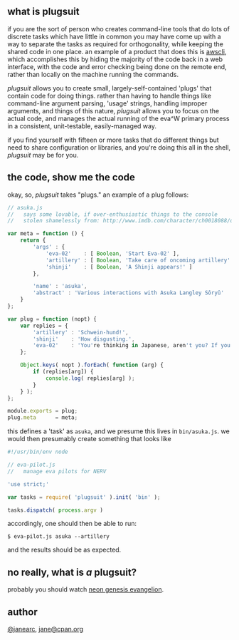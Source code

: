 what is plugsuit
---
if you are the sort of person who creates command-line tools that do lots of
discrete tasks which have little in common you may have come up with a way to
separate the tasks as required for orthogonality, while keeping the shared
code in one place. an example of a product that does this is [awscli](https://github.com/aws/aws-cli),
which accomplishes this by hiding the majority of the code back in a web
interface, with the code and error checking being done on the remote end,
rather than locally on the machine running the commands.

*plugsuit* allows you to create small, largely-self-contained 'plugs' that
contain code for doing things. rather than having to handle things like
command-line argument parsing, 'usage' strings, handling improper arguments,
and things of this nature, *plugsuit* allows you to focus on the actual code,
and manages the actual running of the eva^W primary process in a consistent,
unit-testable, easily-managed way.

if you find yourself with fifteen or more tasks that do different things but
need to share configuration or libraries, and you're doing this all in the
shell, *plugsuit* may be for you.

the code, show me the code
---
okay, so, *plugsuit* takes "plugs." an example of a plug follows:

```javascript
// asuka.js
//   says some lovable, if over-enthusiastic things to the console
//   stolen shamelessly from: http://www.imdb.com/character/ch0018088/quotes

var meta = function () {
	return {
		'args' : {
			'eva-02'    : [ Boolean, 'Start Eva-02' ],
			'artillery' : [ Boolean, 'Take care of oncoming artillery' ],
			'shinji'    : [ Boolean, 'A Shinji appears!' ]
		},

		'name' : 'asuka',
		'abstract' : 'Various interactions with Asuka Langley Sôryû'
	}
};

var plug = function (nopt) {
	var replies = {
		'artillery' : 'Schwein-hund!',
		'shinji'    : 'How disgusting.',
		'eva-02'    : 'You're thinking in Japanese, aren't you? If you MUST think, do it in German!'
	};

	Object.keys( nopt ).forEach( function (arg) {
		if (replies[arg]) {
			console.log( replies[arg] );
		}
	} );
};

module.exports = plug;
plug.meta      = meta;
```
this defines a 'task' as `asuka`, and we presume this lives in `bin/asuka.js`.
we would then presumably create something that looks like
```javascript
#!/usr/bin/env node

// eva-pilot.js
//   manage eva pilots for NERV

'use strict;'

var tasks = require( 'plugsuit' ).init( 'bin' );

tasks.dispatch( process.argv )
```
accordingly, one should then be able to run:
```
$ eva-pilot.js asuka --artillery
```
and the results should be as expected.

no really, what is *a* plugsuit?
---
probably you should watch [neon genesis evangelion](http://www.imdb.com/title/tt0169858/).

author
---
[@janearc](https://github.com/janearc), jane@cpan.org
